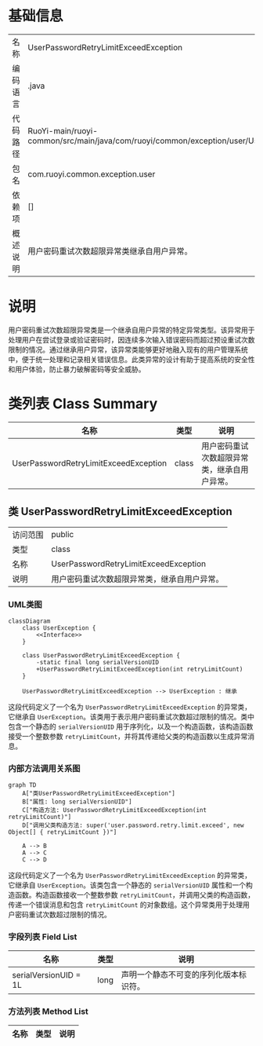 # 基础信息

|      |      |
|------|------|
| 名称 | UserPasswordRetryLimitExceedException |
| 编码语言 | .java |
| 代码路径 | RuoYi-main/ruoyi-common/src/main/java/com/ruoyi/common/exception/user/UserPasswordRetryLimitExceedException.java |
| 包名 | com.ruoyi.common.exception.user |
| 依赖项 | [] |
| 概述说明 | 用户密码重试次数超限异常类继承自用户异常。 |

# 说明

用户密码重试次数超限异常类是一个继承自用户异常的特定异常类型。该异常用于处理用户在尝试登录或验证密码时，因连续多次输入错误密码而超过预设重试次数限制的情况。通过继承用户异常，该异常类能够更好地融入现有的用户管理系统中，便于统一处理和记录相关错误信息。此类异常的设计有助于提高系统的安全性和用户体验，防止暴力破解密码等安全威胁。

# 类列表 Class Summary

| 名称   | 类型  | 说明 |
|-------|------|-------------|
| UserPasswordRetryLimitExceedException | class | 用户密码重试次数超限异常类，继承自用户异常。 |



## 类 UserPasswordRetryLimitExceedException

|      |      |
|------|------|
| 访问范围 | public |
| 类型 | class |
| 名称 | UserPasswordRetryLimitExceedException |
| 说明 | 用户密码重试次数超限异常类，继承自用户异常。 |


### UML类图

```mermaid
classDiagram
    class UserException {
        <<Interface>>
    }

    class UserPasswordRetryLimitExceedException {
        -static final long serialVersionUID
        +UserPasswordRetryLimitExceedException(int retryLimitCount)
    }

    UserPasswordRetryLimitExceedException --> UserException : 继承
```

这段代码定义了一个名为 `UserPasswordRetryLimitExceedException` 的异常类，它继承自 `UserException`。该类用于表示用户密码重试次数超过限制的情况。类中包含一个静态的 `serialVersionUID` 用于序列化，以及一个构造函数，该构造函数接受一个整数参数 `retryLimitCount`，并将其传递给父类的构造函数以生成异常消息。


### 内部方法调用关系图

```mermaid
graph TD
    A["类UserPasswordRetryLimitExceedException"]
    B["属性: long serialVersionUID"]
    C["构造方法: UserPasswordRetryLimitExceedException(int retryLimitCount)"]
    D["调用父类构造方法: super('user.password.retry.limit.exceed', new Object[] { retryLimitCount })"]

    A --> B
    A --> C
    C --> D
```

这段代码定义了一个名为 `UserPasswordRetryLimitExceedException` 的异常类，它继承自 `UserException`。该类包含一个静态的 `serialVersionUID` 属性和一个构造函数。构造函数接收一个整数参数 `retryLimitCount`，并调用父类的构造函数，传递一个错误消息和包含 `retryLimitCount` 的对象数组。这个异常类用于处理用户密码重试次数超过限制的情况。

### 字段列表 Field List

| 名称  | 类型  | 说明 |
|-------|-------|------|
| serialVersionUID = 1L | long | 声明一个静态不可变的序列化版本标识符。 |

### 方法列表 Method List

| 名称  | 类型  | 说明 |
|-------|-------|------|





